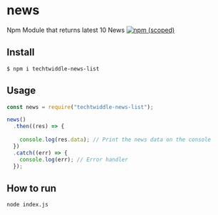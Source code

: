 # news
Npm Module that returns latest 10 News
[![npm (scoped)](https://img.shields.io/badge/NPM-V%201.1.1-blue)](https://www.npmjs.com/package/techtwiddle-news-list)

## Install

```
$ npm i techtwiddle-news-list
```

## Usage

```js
const news = require("techtwiddle-news-list"); 

news()
  .then((res) => {
    
    console.log(res.data); // Print the news data on the console
  })
  .catch((err) => {
    console.log(err); // Error handler
  });
```

## How to run
```
node index.js
```
